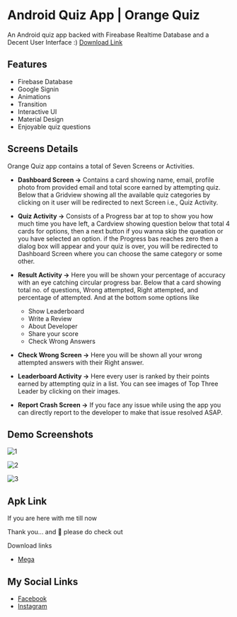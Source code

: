 # Android Quiz App | Orange Quiz
An Android quiz app backed with Fireabase Realtime Database and a Decent User Interface  :)
[Download Link](https://drive.google.com/file/d/1D2IxAvkbF9MhGrWu0ubgDYUR-KayKmeT/view?usp=sharing)


## Features
- Firebase Database
- Google Signin
- Animations
- Transition
- Interactive UI
- Material Design
- Enjoyable quiz questions 

## Screens Details
Orange Quiz app contains a total of Seven Screens or Activities.

- **Dashboard Screen ->** Contains a card showing name, email, profile photo from provided email and total score earned by attempting quiz. Below that a Gridview showing all the available quiz categories by clicking on it user will be redirected to next Screen i.e., Quiz Activity.

- **Quiz Activity ->** Consists of a Progress bar at top to show you how much time you have left, a Cardview showing question below that total 4 cards for options, then a next button if you wanna skip the queation or you have selected an option.
    if the Progress bas reaches zero then a dialog box will appear and your quiz is over, you will be redirected to Dashboard Screen where you can choose the same category or some other.

- **Result Activity ->** Here you will be shown your percentage of accuracy with an eye catching circular progress bar. Below that a card showing total no. of questions, Wrong attempted, Right attempted, and percentage of attempted. And at the bottom some options like
    - Show Leaderboard
    - Write a Review
    - About Developer
    - Share your score
    - Check Wrong Answers

- **Check Wrong Screen ->** Here you will be shown all your wrong attempted answers with their Right answer.

- **Leaderboard Activity ->** Here every user is ranked by their points earned by attempting quiz in a list. You can see images of Top Three Leader by clicking on their images.

- **Report Crash Screen ->** If you face any issue while using the app you can directly report to the developer to make that issue resolved ASAP.

 ## Demo Screenshots

![1](https://user-images.githubusercontent.com/56214443/147945750-78ca85f7-70ee-42de-a7d8-7b56373d16ee.png)

![2](https://user-images.githubusercontent.com/56214443/147945767-f21233a1-1f4b-4cd9-bd4f-df6ec5a3b50f.gif)

![3](https://user-images.githubusercontent.com/56214443/147945783-3087166c-e0c2-4dc2-8553-c85bbc568ea9.png)

## Apk Link

If you are here with me till now 

Thank you... and 🙏 please do check out


Download links

 - [Mega](https://mega.nz/file/MQ4DRK7S#kfbVus3p10IavM6G9BOtdhj-_9f3DRiCJvFZwqNHOj4)



## My Social Links
 - [Facebook](https://www.facebook.com/ejaz.mahmood.505)
 - [Instagram](https://www.instagram.com/invites/contact/?i=16nobqrqwqyvr&utm_content=i0vgt0w)

